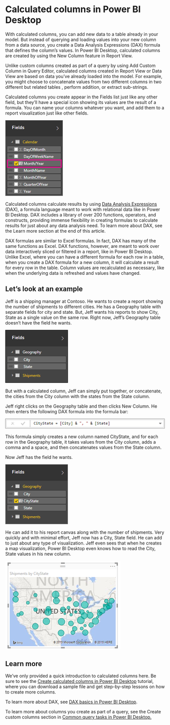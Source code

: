 ﻿<properties
   pageTitle="Calculated columns in Power BI Desktop"
   description="Calculated columns in Power BI Desktop"
   services="powerbi"
   documentationCenter=""
   authors="davidiseminger"
   manager="erikre"
   backup=""
   editor=""
   tags=""
   qualityFocus="no"
   qualityDate=""/>

<tags
   ms.service="powerbi"
   ms.devlang="NA"
   ms.topic="article"
   ms.tgt_pltfrm="NA"
   ms.workload="powerbi"
   ms.date="09/06/2017"
   ms.author="davidi"/>

# Calculated columns in Power BI Desktop  

With calculated columns, you can add new data to a table already in your model. But instead of querying and loading values into your new column from a data source, you create a Data Analysis Expressions (DAX) formula that defines the column’s values. In Power BI Desktop, calculated columns are created by using the New Column feature in Report View.

Unlike custom columns created as part of a query by using Add Custom Column in Query Editor, calculated columns created in Report View or Data View are based on data you’ve already loaded into the model. For example, you might choose to concatenate values from two different columns in two different but related tables , perform addition, or extract sub-strings.

Calculated columns you create appear in the Fields list just like any other field, but they’ll have a special icon showing its values are the result of a formula. You can name your columns whatever you want, and add them to a report visualization just like other fields.

![](media/powerbi-desktop-calculated-columns/CalcColInPBID_Fields.png)

Calculated columns calculate results by using [Data Analysis Expressions](https://msdn.microsoft.com/library/gg413422.aspx) (DAX), a formula language meant to work with relational data like in Power BI Desktop. DAX includes a library of over 200 functions, operators, and constructs, providing immense flexibility in creating formulas to calculate results for just about any data analysis need. To learn more about DAX, see the Learn more section at the end of this article.

DAX formulas are similar to Excel formulas. In fact, DAX has many of the same functions as Excel. DAX functions, however, are meant to work over data interactively sliced or filtered in a report, like in Power BI Desktop. Unlike Excel, where you can have a different formula for each row in a table, when you create a DAX formula for a new column, it will calculate a result for every row in the table. Column values are recalculated as necessary, like when the underlying data is refreshed and values have changed.

## Let’s look at an example  
Jeff is a shipping manager at Contoso. He wants to create a report showing the number of shipments to different cities. He has a Geography table with separate fields for city and state. But, Jeff wants his reports to show City, State as a single value on the same row. Right now, Jeff’s Geography table doesn’t have the field he wants.

![](media/powerbi-desktop-calculated-columns/CalcColInPBID_CityAndStateFields.png)

But with a calculated column, Jeff can simply put together, or concatenate, the cities from the City column with the states from the State column.

Jeff right clicks on the Geography table and then clicks New Column. He then enters the following DAX formula into the formula bar:

![](media/powerbi-desktop-calculated-columns/CalcColInPBID_Formula.png)

This formula simply creates a new column named CityState, and for each row in the Geography table, it takes values from the City column, adds a comma and a space, and then concatenates values from the State column.

Now Jeff has the field he wants.

![](media/powerbi-desktop-calculated-columns/CalcColInPBID_CityStateField.png)

He can add it to his report canvas along with the number of shipments. Very quickly and with minimal effort, Jeff now has a City, State field. He can add to just about any type of visualization. Jeff even sees that when he creates a map visualization, Power BI Desktop even knows how to read the City, State values in his new column.

![](media/powerbi-desktop-calculated-columns/CalcColInPBID_CityStateMap.png)

## Learn more  
We’ve only provided a quick introduction to calculated columns here. Be sure to see the [Create calculated columns in Power BI Desktop](powerbi-desktop-tutorial-create-calculated-columns.md) tutorial, where you can download a sample file and get step-by-step lessons on how to create more columns. 

To learn more about DAX, see [DAX basics in Power BI Desktop](powerbi-desktop-quickstart-learn-dax-basics.md).

To learn more about columns you create as part of a query, see the Create custom columns section in [Common query tasks in Power BI Desktop.](powerbi-desktop-common-query-tasks.md)  
